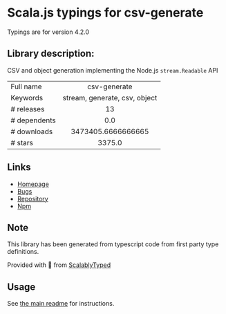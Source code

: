 
# Scala.js typings for csv-generate

Typings are for version 4.2.0

## Library description:
CSV and object generation implementing the Node.js `stream.Readable` API

|                    |                 |
| ------------------ | :-------------: |
| Full name          | csv-generate |
| Keywords           | stream, generate, csv, object |
| # releases         | 13 |
| # dependents       | 0.0 |
| # downloads        | 3473405.6666666665 |
| # stars            | 3375.0 |

## Links
- [Homepage](https://csv.js.org/generate/)
- [Bugs](https://github.com/adaltas/node-csv-generate/issues)
- [Repository](https://github.com/adaltas/node-csv)
- [Npm](https://www.npmjs.com/package/csv-generate)
    


## Note
This library has been generated from typescript code from first party type definitions.

Provided with :purple_heart: from [ScalablyTyped](https://github.com/oyvindberg/ScalablyTyped)

## Usage
See [the main readme](../../readme.md) for instructions.


